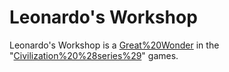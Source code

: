 # Leonardo's Workshop

Leonardo's Workshop is a [Great%20Wonder](wonder) in the "[Civilization%20%28series%29](Civilization)" games.